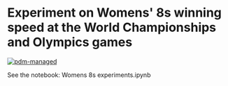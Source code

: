 # Experiment on Womens' 8s winning speed at the World Championships and Olympics games
[![pdm-managed](https://img.shields.io/badge/pdm-managed-blueviolet)](https://pdm.fming.dev)

See the notebook: Womens 8s experiments.ipynb